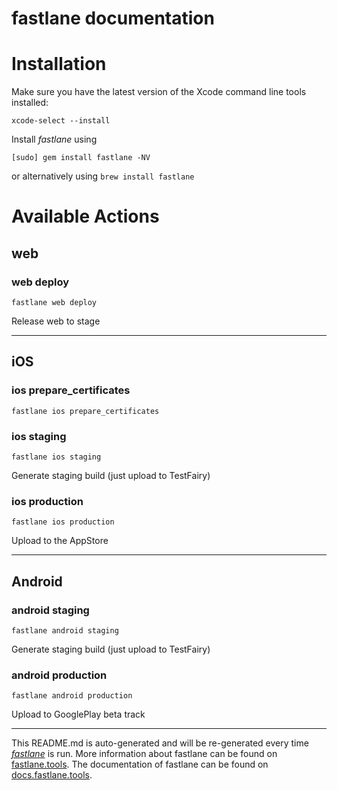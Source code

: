 # fastlane documentation

# Installation

Make sure you have the latest version of the Xcode command line tools installed:

```
xcode-select --install
```

Install _fastlane_ using

```
[sudo] gem install fastlane -NV
```

or alternatively using `brew install fastlane`

# Available Actions

## web

### web deploy

```
fastlane web deploy
```

Release web to stage

---

## iOS

### ios prepare_certificates

```
fastlane ios prepare_certificates
```

### ios staging

```
fastlane ios staging
```

Generate staging build (just upload to TestFairy)

### ios production

```
fastlane ios production
```

Upload to the AppStore

---

## Android

### android staging

```
fastlane android staging
```

Generate staging build (just upload to TestFairy)

### android production

```
fastlane android production
```

Upload to GooglePlay beta track

---

This README.md is auto-generated and will be re-generated every time [_fastlane_](https://fastlane.tools) is run.
More information about fastlane can be found on [fastlane.tools](https://fastlane.tools).
The documentation of fastlane can be found on [docs.fastlane.tools](https://docs.fastlane.tools).
